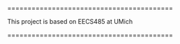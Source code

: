 =========================================

This project is based on EECS485 at UMich

=========================================


